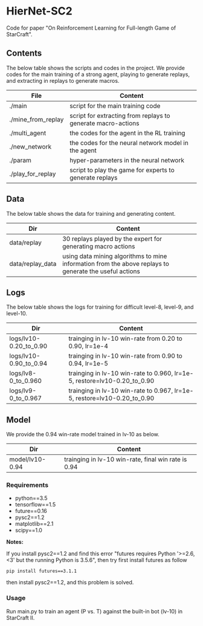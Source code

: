 # HierNet-SC2

Code for paper "On Reinforcement Learning for Full-length Game of StarCraft".

## Contents

The below table shows the scripts and codes in the project. We provide codes for the main training of a strong agent, playing to generate replays, and extracting in replays to generate macros. 

File | Content
------------ | -------------
./main | script for the main training code
./mine_from_replay | script for extracting from replays to generate macro-actions
./multi_agent | the codes for the agent in the RL training
./new_network | the codes for the neural network model in the agent
./param | hyper-parameters in the neural network
./play_for_replay | script to play the game for experts to generate replays 

## Data

The below table shows the data for training and generating content.

Dir | Content
------------ | -------------
data/replay | 30 replays played by the expert for generating macro actions
data/replay_data | using data mining algorithms to mine information from the above replays to generate the useful actions

## Logs

The below table shows the logs for training for difficult level-8, level-9, and level-10.

Dir | Content
------------ | -------------
logs/lv10-0.20_to_0.90 | trainging in lv-10 win-rate from 0.20 to 0.90, lr=1e-4
logs/lv10-0.90_to_0.94 | trainging in lv-10 win-rate from 0.90 to 0.94, lr=1e-5
logs/lv8-0_to_0.960 | trainging in lv-10 win-rate to 0.960, lr=1e-5, restore=lv10-0.20_to_0.90
logs/lv9-0_to_0.967 | trainging in lv-10 win-rate to 0.967, lr=1e-5, restore=lv10-0.20_to_0.90

## Model

We provide the 0.94 win-rate model trained in lv-10 as below.

Dir | Content
------------ | -------------
model/lv10-0.94 | trainging in lv-10 win-rate, final win rate is 0.94

### Requirements

- python==3.5
- tensorflow==1.5
- future==0.16
- pysc2==1.2
- matplotlib==2.1
- scipy==1.0

**Notes:**

If you install pysc2==1.2 and find this error "futures requires Python '>=2.6, <3' but the running Python is 3.5.6", then try first install futures as follow
```
pip install futures==3.1.1
```
then install pysc2==1.2, and this problem is solved.

### Usage

Run main.py to train an agent (P vs. T) against the built-in bot (lv-10) in StarCraft II. 